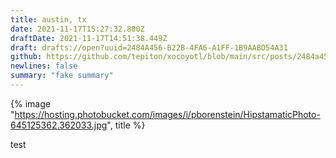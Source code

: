```yaml
---
title: austin, tx
date: 2021-11-17T15:27:32.800Z
draftDate: 2021-11-17T14:51:38.449Z
draft: drafts://open?uuid=2484A456-B22B-4FA6-A1FF-1B9AABD54A31
github: https://github.com/tepiton/xocoyotl/blob/main/src/posts/2484a456-b22b-4fa6-a1ff-1b9aabd54a31.md
newlines: false
summary: "fake summary"
---
```

{% image "https://hosting.photobucket.com/images/i/pborenstein/HipstamaticPhoto-645125362.362033.jpg", title %}

test
